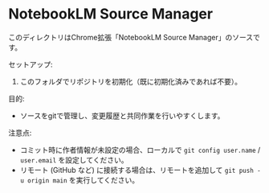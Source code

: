 # NotebookLM Source Manager

このディレクトリはChrome拡張「NotebookLM Source Manager」のソースです。

セットアップ:
1. このフォルダでリポジトリを初期化（既に初期化済みであれば不要）。

目的:
- ソースをgitで管理し、変更履歴と共同作業を行いやすくします。

注意点:
- コミット時に作者情報が未設定の場合、ローカルで `git config user.name` / `user.email` を設定してください。
- リモート (GitHub など) に接続する場合は、リモートを追加して `git push -u origin main` を実行してください。
